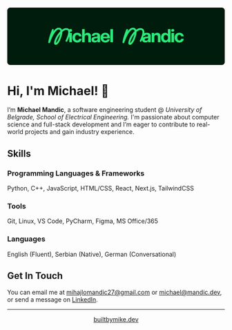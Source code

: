 <img src="greenlogo.svg" alt="Michael Mandic"></img>

# Hi, I'm Michael! 👋

I’m **Michael Mandic**, a software engineering student @ *University of Belgrade, School of Electrical Engineering.*
I'm passionate about computer science and full-stack development and I’m eager to contribute to real-world projects and gain industry experience.

## Skills

### Programming Languages & Frameworks

Python, C++, JavaScript, HTML/CSS, React, Next.js, TailwindCSS

### Tools

Git, Linux, VS Code, PyCharm, Figma, MS Office/365

### Languages

English (Fluent), Serbian (Native), German (Conversational)

## Get In Touch

You can email me at [mihajlomandic27@gmail.com](mailto:mihajlomandic27@gmail.com) or [michael@mandic.dev](mailto:michael@mandic.dev), or send a message on [LinkedIn](https://www.linkedin.com/in/michael-mandic).
***
<p align="center"><a target="_blank" href="https://builtbymike.dev">builtbymike.dev</a></p>
